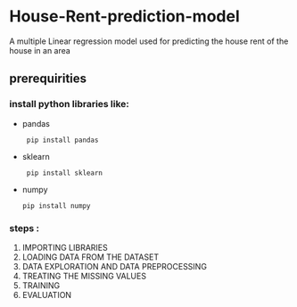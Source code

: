 # House-Rent-prediction-model
A multiple Linear regression model used for predicting the house rent of the house in an area

## prerequirities

### install python libraries like: 
 
 * pandas
   
        pip install pandas
 * sklearn
        
        
        pip install sklearn
  
  * numpy
      
      
        pip install numpy
     
  ### steps :
  1. IMPORTING LIBRARIES
  2. LOADING DATA FROM THE DATASET 
  3. DATA EXPLORATION AND DATA PREPROCESSING
  4. TREATING THE MISSING VALUES
  5. TRAINING 
  6. EVALUATION
  
  
